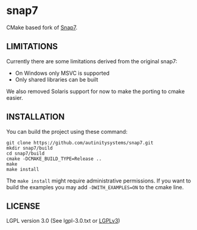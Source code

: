 snap7
=====

CMake based fork of [Snap7](http://snap7.sourceforge.net/).

LIMITATIONS
-----------

Currently there are some limitations derived from the original snap7:
 * On Windows only MSVC is supported
 * Only shared libraries can be built

We also removed Solaris support for now to make the porting to cmake easier.

INSTALLATION
------------

You can build the project using these command:

    git clone https://github.com/autinitysystems/snap7.git
    mkdir snap7/build
    cd snap7/build
    cmake -DCMAKE_BUILD_TYPE=Release ..
    make
    make install

The `make install` might require administrative permissions.
If you want to build the examples you may add `-DWITH_EXAMPLES=ON` to the cmake line.

LICENSE
-------

LGPL version 3.0 (See lgpl-3.0.txt or [LGPLv3](http://www.gnu.org/licenses/lgpl.html))

